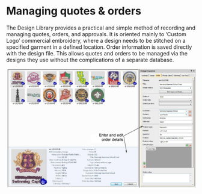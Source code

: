 # Managing quotes & orders

The Design Library provides a practical and simple method of recording and managing quotes, orders, and approvals. It is oriented mainly to ‘Custom Logo’ commercial embroidery, where a design needs to be stitched on a specified garment in a defined location. Order information is saved directly with the design file. This allows quotes and orders to be managed via the designs they use without the complications of a separate database.

![DesignLibraryOrders.png](assets/DesignLibraryOrders.png)
